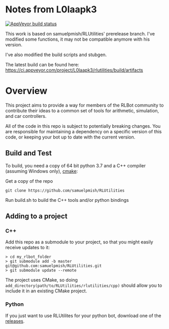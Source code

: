 
# Notes from L0laapk3

[![AppVeyor build status](https://ci.appveyor.com/api/projects/status/github/L0laapk3/rlutilities?branch=master&svg=true)](https://ci.appveyor.com/project/L0laapk3/rlutilities/branch/master)

This work is based on samuelpmish/RLUtilities' prerelease branch.
I've modified some functions, it may not be compatible anymore with his version.

I've also modified the build scripts and stubgen.

The latest build can be found here: https://ci.appveyor.com/project/L0laapk3/rlutilities/build/artifacts

# Overview

This project aims to provide a way for members of the RLBot community to contribute
their ideas to a common set of tools for arithmetic, simulation, and car controllers.

All of the code in this repo is subject to potentially breaking changes. You are responsible for maintaining a dependency
on a specific version of this code, or keeping your bot up to date with the current version.


## Build and Test

To build, you need a copy of 64 bit python 3.7 and a C++ compiler (assuming Windows only), [cmake](https://cmake.org/download/):

Get a copy of the repo

```
git clone https://github.com/samuelpmish/RLUtilities
```

Run build.sh to build the C++ tools and/or python bindings

## Adding to a project

### C++

Add this repo as a submodule to your project, so that you might easily receive updates to it:

```
> cd my_rlbot_folder
> git submodule add -b master git@github.com:samuelpmish/RLUtilities.git
> git submodule update --remote
```

The project uses CMake, so doing ```add_directory(path/to/RLUtilities/rlutilities/cpp)``` should allow you to
include it in an existing CMake project.

### Python

If you just want to use RLUtilites for your python bot, download one of the [releases](https://github.com/samuelpmish/RLUtilities/releases/latest).

